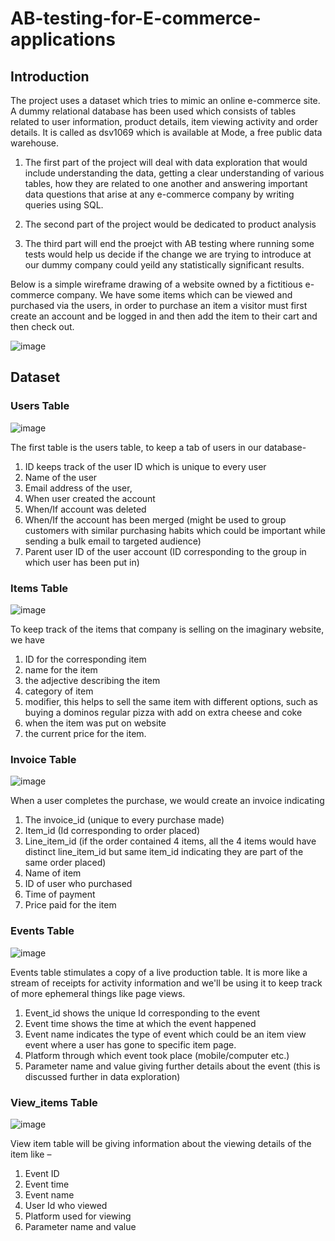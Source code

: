 # AB-testing-for-E-commerce-applications

## Introduction

The project uses a dataset which tries to mimic an online e-commerce site. A dummy relational database has been used which consists of tables related to user information, product details, item viewing activity and order details. It is called as dsv1069 which is available at Mode, a free public data warehouse.

1. The first part of the project will deal with data exploration that would include understanding the data, getting a clear understanding of various tables, how they are related to one another and answering important data questions that arise at any e-commerce company by writing queries using SQL.

2. The second part of the project would be dedicated to product analysis

3. The third part will end the proejct with AB testing where running some tests would help us decide if the change we are trying to introduce at our dummy company could yeild any statistically significant results.

Below is a simple wireframe drawing of a website owned by a fictitious e-commerce company. We have some items which can be viewed and purchased via the users, in order to purchase an item a visitor must first create an account and be logged in and then add the item to their cart and then check out.

![image](https://user-images.githubusercontent.com/71550473/126879795-0057cefa-7183-44f3-b1ac-6c12a2009cc7.png)

## Dataset

### Users Table
![image](https://user-images.githubusercontent.com/71550473/126879849-77dfc4a5-cf0d-4a98-bcfa-f9be7dbf282b.png)

The first table is the users table, to keep a tab of users in our database-

1.	ID keeps track of the user ID which is unique to every user
2.	Name of the user
3.	Email address of the user,
4.	When user created the account
5.	When/If account was deleted
6.	When/If  the account has been merged (might be used to group customers with similar purchasing habits which could be important while sending a bulk email to targeted audience)
7.	Parent user ID of the user account (ID corresponding to the group in which user has been put in)

### Items Table
![image](https://user-images.githubusercontent.com/71550473/126879947-50b5e07d-933b-479e-ba96-e0ab7598110f.png)

To keep track of the items that company is selling on the imaginary website, we have
 
1.	ID for the corresponding item 
2.	name for the item
3.	the adjective describing the item
4.	category of item
5.	modifier, this helps to sell the same item with different options, such as buying a dominos regular pizza with add on extra cheese and coke
6.	when the item was put on website
7.	the current price for the item. 

### Invoice Table
![image](https://user-images.githubusercontent.com/71550473/126880101-bf6efb7f-1ff8-43be-825f-8006b5951919.png)

When a user completes the purchase, we would create an invoice indicating

1.	The invoice_id (unique to every purchase made)
2.	Item_id (Id corresponding to order placed)
3.	Line_item_id (if the order contained 4 items, all the 4 items would have distinct line_item_id but same item_id indicating they are part of the same order placed)
4.	Name of item
5.	ID of user who purchased
6.	Time of payment
7.	Price paid for the item

### Events Table
![image](https://user-images.githubusercontent.com/71550473/126880151-a1859bab-eefa-40f5-99d6-5fc7d766b08f.png)

Events table stimulates a copy of a live production table. It is more like a stream of receipts for activity information and we'll be using it to keep track of more ephemeral things like page views. 

1.	Event_id shows the unique Id corresponding to the event 
2.	Event time shows the time at which the event happened
3.	Event name indicates the type of event which could be an item view event where a user has gone to specific item page. 
4.	Platform through which event took place (mobile/computer etc.)
5.	Parameter name and value giving further details about the event (this is discussed further in data exploration)

### View_items Table
![image](https://user-images.githubusercontent.com/71550473/126880188-9892ab6e-0c4c-4db1-a59b-bc00dc1bf772.png)

View item table will be giving information about the viewing details of the item like –

1.	Event ID 
2.	Event time
3.	Event name
4.	User Id who viewed
5.	Platform used for viewing
6.	Parameter name and value
